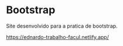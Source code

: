 # Bootstrap
 Site desenvolvido para a pratica de bootstrap.
 
 https://ednardo-trabalho-facul.netlify.app/
